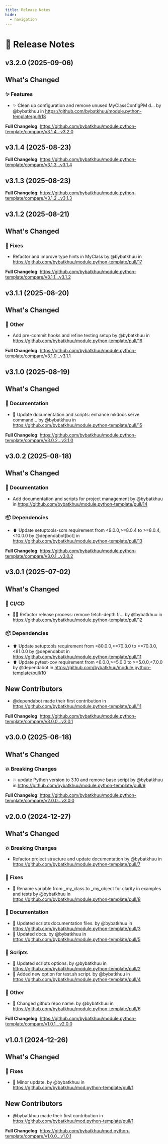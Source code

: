 ```yaml
---
title: Release Notes
hide:
  - navigation
---
```


# 📌 Release Notes

## v3.2.0 (2025-09-06)

<!-- Release notes generated using configuration in .github/release.yml at v3.2.0 -->

## What's Changed
### ✨ Features
* :sparkles: Clean up configuration and remove unused MyClassConfigPM d… by @bybatkhuu in https://github.com/bybatkhuu/module.python-template/pull/18


**Full Changelog**: https://github.com/bybatkhuu/module.python-template/compare/v3.1.4...v3.2.0

## v3.1.4 (2025-08-23)

<!-- Release notes generated using configuration in .github/release.yml at v3.1.4 -->



**Full Changelog**: https://github.com/bybatkhuu/module.python-template/compare/v3.1.3...v3.1.4

## v3.1.3 (2025-08-23)

<!-- Release notes generated using configuration in .github/release.yml at v3.1.3 -->



**Full Changelog**: https://github.com/bybatkhuu/module.python-template/compare/v3.1.2...v3.1.3

## v3.1.2 (2025-08-21)

<!-- Release notes generated using configuration in .github/release.yml at v3.1.2 -->

## What's Changed
### 🐛 Fixes
* Refactor and improve type hints in MyClass by @bybatkhuu in https://github.com/bybatkhuu/module.python-template/pull/17


**Full Changelog**: https://github.com/bybatkhuu/module.python-template/compare/v3.1.1...v3.1.2

## v3.1.1 (2025-08-20)

<!-- Release notes generated using configuration in .github/release.yml at v3.1.1 -->

## What's Changed
### 💬 Other
* Add pre-commit hooks and refine testing setup by @bybatkhuu in https://github.com/bybatkhuu/module.python-template/pull/16


**Full Changelog**: https://github.com/bybatkhuu/module.python-template/compare/v3.1.0...v3.1.1

## v3.1.0 (2025-08-19)

<!-- Release notes generated using configuration in .github/release.yml at v3.1.0 -->

## What's Changed
### 📝 Documentation
* :memo: Update documentation and scripts: enhance mkdocs serve command… by @bybatkhuu in https://github.com/bybatkhuu/module.python-template/pull/15


**Full Changelog**: https://github.com/bybatkhuu/module.python-template/compare/v3.0.2...v3.1.0

## v3.0.2 (2025-08-18)

<!-- Release notes generated using configuration in .github/release.yml at v3.0.2 -->

## What's Changed
### 📝 Documentation
* Add documentation and scripts for project management by @bybatkhuu in https://github.com/bybatkhuu/module.python-template/pull/14
### 📦 Dependencies
* ⬆️ Update setuptools-scm requirement from <9.0.0,>=8.0.4 to >=8.0.4,<10.0.0 by @dependabot[bot] in https://github.com/bybatkhuu/module.python-template/pull/13


**Full Changelog**: https://github.com/bybatkhuu/module.python-template/compare/v3.0.1...v3.0.2

## v3.0.1 (2025-07-02)

<!-- Release notes generated using configuration in .github/release.yml at v3.0.1 -->

## What's Changed
### 👷 CI/CD
* :hammer::green_heart: Refactor release process: remove fetch-depth fr… by @bybatkhuu in https://github.com/bybatkhuu/module.python-template/pull/12
### 📦 Dependencies
* ⬆️ Update setuptools requirement from <80.0.0,>=70.3.0 to >=70.3.0,<81.0.0 by @dependabot in https://github.com/bybatkhuu/module.python-template/pull/11
* ⬆️ Update pytest-cov requirement from <6.0.0,>=5.0.0 to >=5.0.0,<7.0.0 by @dependabot in https://github.com/bybatkhuu/module.python-template/pull/10

## New Contributors
* @dependabot made their first contribution in https://github.com/bybatkhuu/module.python-template/pull/11

**Full Changelog**: https://github.com/bybatkhuu/module.python-template/compare/v3.0.0...v3.0.1

## v3.0.0 (2025-06-18)

<!-- Release notes generated using configuration in .github/release.yml at v3.0.0 -->

## What's Changed
### 💥 Breaking Changes
* :boom: update Python version to 3.10 and remove base script by @bybatkhuu in https://github.com/bybatkhuu/module.python-template/pull/9


**Full Changelog**: https://github.com/bybatkhuu/module.python-template/compare/v2.0.0...v3.0.0

## v2.0.0 (2024-12-27)

<!-- Release notes generated using configuration in .github/release.yml at v2.0.0 -->

## What's Changed
### 💥 Breaking Changes
* Refactor project structure and update documentation by @bybatkhuu in https://github.com/bybatkhuu/module.python-template/pull/7
### 🐛 Fixes
* :memo: Rename variable from _my_class to _my_object for clarity in examples and tests by @bybatkhuu in https://github.com/bybatkhuu/module.python-template/pull/8
### 📝 Documentation
* :memo: Updated scripts documentation files. by @bybatkhuu in https://github.com/bybatkhuu/module.python-template/pull/3
* :memo: Updated docs. by @bybatkhuu in https://github.com/bybatkhuu/module.python-template/pull/5
### 🔨 Scripts
* :hammer: Updated scripts options. by @bybatkhuu in https://github.com/bybatkhuu/module.python-template/pull/2
* :hammer: Added new option for test.sh script. by @bybatkhuu in https://github.com/bybatkhuu/module.python-template/pull/4
### 💬 Other
* :truck: Changed github repo name. by @bybatkhuu in https://github.com/bybatkhuu/module.python-template/pull/6


**Full Changelog**: https://github.com/bybatkhuu/module.python-template/compare/v1.0.1...v2.0.0

## v1.0.1 (2024-12-26)

<!-- Release notes generated using configuration in .github/release.yml at v1.0.1 -->

## What's Changed
### 🐛 Fixes
* :art: Minor update. by @bybatkhuu in https://github.com/bybatkhuu/mod.python-template/pull/1

## New Contributors
* @bybatkhuu made their first contribution in https://github.com/bybatkhuu/mod.python-template/pull/1

**Full Changelog**: https://github.com/bybatkhuu/mod.python-template/compare/v1.0.0...v1.0.1
